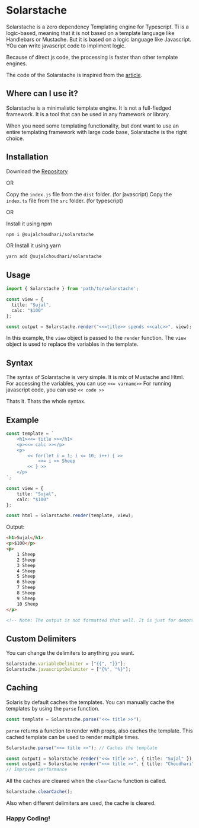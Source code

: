 Solarstache
===========
Solarstache is a zero dependency Templating engine for Typescript.
Ti is a logic-based, meaning that it is not based on a template language like Handlebars or Mustache.
But it is based on a logic language like Javascript. YOu can write javascript code to impliment logic.

Because of direct js code, the processing is faster than other template engines.

The code of the Solarstache is inspired from the [article](https://medium.com/wdstack/understanding-javascript-micro-templating-f37a37b3b40e).
## Where can I use it?
Solarstache is a minimalistic template engine. 
It is not a full-fledged framework. 
It is a tool that can be used in any framework or library.

When you need some templating functionality, but dont want to use an entire templating framework with large code base, 
Solarstache is the right choice.

## Installation
Download the [Repository](https://github.com/SujalChoudhari/Solarstache.git)

OR

Copy the `index.js` file from the `dist` folder. (for javascript)
Copy the `index.ts` file from the `src` folder. (for typescript)

OR

Install it using npm
```bash
npm i @sujalchoudhari/solarstache
```

OR 
Install it using yarn
```bash
yarn add @sujalchoudhari/solarstache
```

## Usage
```ts
import { Solarstache } from 'path/to/solarstache';

const view = {
  title: "Sujal",
  calc: "$100"
};

const output = Solarstache.render("<<=title>> spends <<calc>>", view);
```

In this example, the `view` object is passed to the `render` function.
The `view` object is used to replace the variables in the template.

## Syntax
The syntax of Solarstache is very simple.
It is mix of Mustache and Html.
For accessing the variables, you can use `<<= varname>>`
For running javascript code, you can use `<< code >>`

Thats it. Thats the whole syntax.

## Example
```ts
const template = `
    <h1><<= title >></h1>
    <p><<= calc >></p>
    <p>
        << for(let i = 1; i <= 10; i++) { >> 
            <<= i >> Sheep
        << } >>
    </p>
`;

const view = {
    title: "Sujal",
    calc: "$100"
};

const html = Solarstache.render(template, view);
```
Output:
```html
<h1>Sujal</h1>
<p>$100</p>
<p>
    1 Sheep
    2 Sheep
    3 Sheep
    4 Sheep
    5 Sheep
    6 Sheep
    7 Sheep
    8 Sheep
    9 Sheep
    10 Sheep
</p>

<!-- Note: The output is not formatted that well. It is just for demonstration. -->
```

## Custom Delimiters
You can change the delimiters to anything you want.
```ts
Solarstache.variableDelimiter = ["{{", "}}"];
Solarstache.javascriptDelimiter = ["{%", "%}"];
```


## Caching
Solaris by default caches the templates.
You can manually cache the templates by using the `parse` function.
```ts
const template = Solarstache.parse("<<= title >>");
``` 
`parse` returns a function to render with props, also caches the template.
This cached template can be used to render multiple times.
```ts
Solarstache.parse("<<= title >>"); // Caches the template

const output1 = Solarstache.render("<<= title >>", { title: "Sujal" }); // Uses the cached template
const output2 = Solarstache.render("<<= title >>", { title: "Choudhari" }); // Uses the cached template
// Improves performance

```

All the caches are cleared when the `clearCache` function is called.
```ts
Solarstache.clearCache();
```
Also when different delimiters are used, the cache is cleared.

### Happy Coding!
